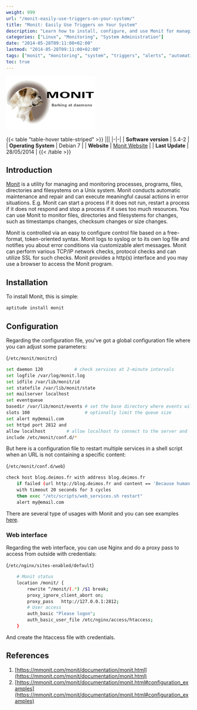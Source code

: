 ```yaml
---
weight: 999
url: "/monit-easily-use-triggers-on-your-system/"
title: "Monit: Easily Use Triggers on Your System"
description: "Learn how to install, configure, and use Monit for managing and monitoring processes, programs, files, directories, and filesystems on Unix systems with automatic maintenance and error handling."
categories: ["Linux", "Monitoring", "System Administration"]
date: "2014-05-28T09:11:00+02:00"
lastmod: "2014-05-28T09:11:00+02:00"
tags: ["monit", "monitoring", "system", "triggers", "alerts", "automation", "process management"]
toc: true
---
```


![Monit](/images/monit_logo.png)

{{< table "table-hover table-striped" >}}
|||
|-|-|
| **Software version** | 5.4-2 |
| **Operating System** | Debian 7 |
| **Website** | [Monit Website](https://mmonit.com) |
| **Last Update** | 28/05/2014 |
{{< /table >}}

## Introduction

[Monit](https://mmonit.com/monit/documentation/monit.html) is a utility for managing and monitoring processes, programs, files, directories and filesystems on a Unix system. Monit conducts automatic maintenance and repair and can execute meaningful causal actions in error situations. E.g. Monit can start a process if it does not run, restart a process if it does not respond and stop a process if it uses too much resources. You can use Monit to monitor files, directories and filesystems for changes, such as timestamps changes, checksum changes or size changes.

Monit is controlled via an easy to configure control file based on a free-format, token-oriented syntax. Monit logs to syslog or to its own log file and notifies you about error conditions via customizable alert messages. Monit can perform various TCP/IP network checks, protocol checks and can utilize SSL for such checks. Monit provides a http(s) interface and you may use a browser to access the Monit program.

## Installation

To install Monit, this is simple:

```bash
aptitude install monit
```

## Configuration

Regarding the configuration file, you've got a global configuration file where you can adjust some parameters:

(`/etc/monit/monitrc`)

```bash
set daemon 120            # check services at 2-minute intervals
set logfile /var/log/monit.log
set idfile /var/lib/monit/id
set statefile /var/lib/monit/state
set mailserver localhost
set eventqueue
basedir /var/lib/monit/events # set the base directory where events will be stored
slots 100                     # optionally limit the queue size
set alert my@email.com
set httpd port 2812 and
allow localhost        # allow localhost to connect to the server and
include /etc/monit/conf.d/*
```

But here is a configuration file to restart multiple services in a shell script when an URL is not containing a specific content:

(`/etc/monit/conf.d/web`)

```bash
check host blog.deimos.fr with address blog.deimos.fr
    if failed (url http://blog.deimos.fr and content == 'Because human memory can not contain Gb')
    with timeout 20 seconds for 3 cycles
    then exec "/etc/scripts/web_services.sh restart"
    alert my@email.com
```

There are several type of usages with Monit and you can see examples [here](https://mmonit.com/monit/documentation/monit.html#configuration_examples).

### Web interface

Regarding the web interface, you can use Nginx and do a proxy pass to access from outside with credentials:

(`/etc/nginx/sites-enabled/default`)

```bash
    # Monit status
    location /monit/ {
        rewrite ^/monit/(.*) /$1 break;
        proxy_ignore_client_abort on;
        proxy_pass   http://127.0.0.1:2812; 
        # User access
        auth_basic "Please logon"; 
        auth_basic_user_file /etc/nginx/access/htaccess;
    }
```

And create the htaccess file with credentials.

## References

1. [https://mmonit.com/monit/documentation/monit.html](https://mmonit.com/monit/documentation/monit.html)
2. [https://mmonit.com/monit/documentation/monit.html#configuration_examples](https://mmonit.com/monit/documentation/monit.html#configuration_examples)
